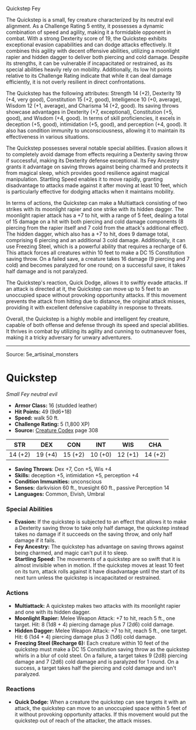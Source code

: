 <MonsterName/>Quickstep</MonsterName>
<CreatureType/>Fey</CreatureType>

<summary>The Quickstep is a small, fey creature characterized by its neutral evil alignment. As a Challenge Rating 5 entity, it possesses a dynamic combination of speed and agility, making it a formidable opponent in combat. With a strong Dexterity score of 19, the Quickstep exhibits exceptional evasion capabilities and can dodge attacks effectively. It combines this agility with decent offensive abilities, utilizing a moonlight rapier and hidden dagger to deliver both piercing and cold damage. Despite its strengths, it can be vulnerable if incapacitated or restrained, as its special abilities heavily rely on mobility. Additionally, its low hit points relative to its Challenge Rating indicate that while it can deal damage efficiently, it is not overly resilient in direct confrontations.</summary>

<detail>

The Quickstep has the following attributes: Strength 14 (+2), Dexterity 19 (+4, very good), Constitution 15 (+2, good), Intelligence 10 (+0, average), Wisdom 12 (+1, average), and Charisma 14 (+2, good). Its saving throws showcase advantages in Dexterity (+7, exceptional), Constitution (+5, good), and Wisdom (+4, good). In terms of skill proficiencies, it excels in deception (+5, good), intimidation (+5, good), and perception (+4, good). It also has condition immunity to unconsciousness, allowing it to maintain its effectiveness in various situations.

The Quickstep possesses several notable special abilities. Evasion allows it to completely avoid damage from effects requiring a Dexterity saving throw if successful, making its Dexterity defense exceptional. Its Fey Ancestry grants it advantage on saving throws against being charmed and protects it from magical sleep, which provides good resilience against magical manipulation. Startling Speed enables it to move rapidly, granting disadvantage to attacks made against it after moving at least 10 feet, which is particularly effective for dodging attacks when it maintains mobility.

In terms of actions, the Quickstep can make a Multiattack consisting of two strikes with its moonlight rapier and one strike with its hidden dagger. The moonlight rapier attack has a +7 to hit, with a range of 5 feet, dealing a total of 15 damage on a hit with both piercing and cold damage components (8 piercing from the rapier itself and 7 cold from the attack's additional effect). The hidden dagger, which also has a +7 to hit, does 9 damage total, comprising 6 piercing and an additional 3 cold damage. Additionally, it can use Freezing Steel, which is a powerful ability that requires a recharge of 6. This attack forces all creatures within 10 feet to make a DC 15 Constitution saving throw. On a failed save, a creature takes 16 damage (9 piercing and 7 cold) and becomes paralyzed for one round; on a successful save, it takes half damage and is not paralyzed.

The Quickstep's reaction, Quick Dodge, allows it to swiftly evade attacks. If an attack is directed at it, the Quickstep can move up to 5 feet to an unoccupied space without provoking opportunity attacks. If this movement prevents the attack from hitting due to distance, the original attack misses, providing it with excellent defensive capability in response to threats.

Overall, the Quickstep is a highly mobile and intelligent fey creature, capable of both offense and defense through its speed and special abilities. It thrives in combat by utilizing its agility and cunning to outmaneuver foes, making it a tricky adversary for unwary adventurers.</detail>



---

Source: 5e_artisinal_monsters

# Quickstep

*Small* *Fey* *neutral evil*

- **Armor Class:** 16 (studded leather)
- **Hit Points:** 49 (9d6+18)
- **Speed:** walk 50 ft.
- **Challenge Rating:** 5 (1,800 XP)
- **Source:** [Creature Codex](https://koboldpress.com/kpstore/product/creature-codex-for-5th-edition-dnd) page 308

| STR | DEX | CON | INT | WIS | CHA |
| --- | --- | --- | --- | --- | --- |
| 14 (+2) | 19 (+4) | 15 (+2) | 10 (+0) | 12 (+1) | 14 (+2) |

- **Saving Throws**: Dex +7, Con +5, Wis +4
- **Skills:** deception +5, intimidation +5, perception +4
- **Condition Immunities:** unconscious
- **Senses:** darkvision 60 ft., truesight 60 ft., passive Perception 14
- **Languages:** Common, Elvish, Umbral

### Special Abilities

- **Evasion:** If the quickstep is subjected to an effect that allows it to make a Dexterity saving throw to take only half damage, the quickstep instead takes no damage if it succeeds on the saving throw, and only half damage if it fails.
- **Fey Ancestry:** The quickstep has advantage on saving throws against being charmed, and magic can't put it to sleep.
- **Startling Speed:** The movements of a quickstep are so swift that it is almost invisible when in motion. If the quickstep moves at least 10 feet on its turn, attack rolls against it have disadvantage until the start of its next turn unless the quickstep is incapacitated or restrained.

### Actions

- **Multiattack:** A quickstep makes two attacks with its moonlight rapier and one with its hidden dagger.
- **Moonlight Rapier:** Melee Weapon Attack: +7 to hit, reach 5 ft., one target. Hit: 8 (1d8 + 4) piercing damage plus 7 (2d6) cold damage.
- **Hidden Dagger:** Melee Weapon Attack: +7 to hit, reach 5 ft., one target. Hit: 6 (1d4 + 4) piercing damage plus 3 (1d6) cold damage.
- **Freezing Steel (Recharge 6):** Each creature within 10 feet of the quickstep must make a DC 15 Constitution saving throw as the quickstep whirls in a blur of cold steel. On a failure, a target takes 9 (2d8) piercing damage and 7 (2d6) cold damage and is paralyzed for 1 round. On a success, a target takes half the piercing and cold damage and isn't paralyzed.

### Reactions

- **Quick Dodge:** When a creature the quickstep can see targets it with an attack, the quickstep can move to an unoccupied space within 5 feet of it without provoking opportunity attacks. If this movement would put the quickstep out of reach of the attacker, the attack misses.




